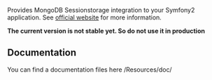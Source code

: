 Provides MongoDB Sessionstorage integration to your Symfony2 application.
See [official website](http://bundles.varmoo.com/VarmooMongoSessionStorageBundle) for more information.

**The current version is not stable yet. So do not use it in production**

## Documentation

You can find a documentation files here /Resources/doc/
